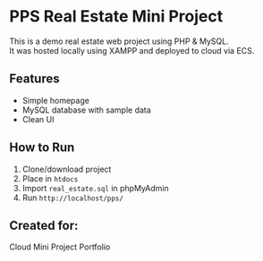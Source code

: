 # PPS Real Estate Mini Project

This is a demo real estate web project using PHP & MySQL.  
It was hosted locally using XAMPP and deployed to cloud via ECS.

## Features
- Simple homepage
- MySQL database with sample data
- Clean UI

## How to Run
1. Clone/download project
2. Place in `htdocs`
3. Import `real_estate.sql` in phpMyAdmin
4. Run `http://localhost/pps/`

## Created for:
Cloud Mini Project Portfolio
